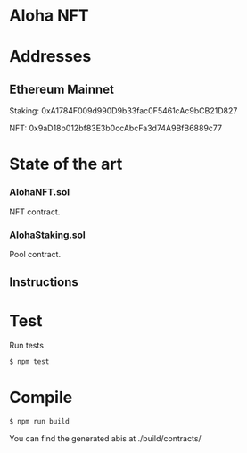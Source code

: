 # Aloha NFT

# Addresses 

## Ethereum Mainnet 
Staking: 0xA1784F009d990D9b33fac0F5461cAc9bCB21D827 

NFT: 0x9aD18b012bf83E3b0ccAbcFa3d74A9BfB6889c77

# State of the art

### AlohaNFT.sol
NFT contract.

### AlohaStaking.sol
Pool contract.

## Instructions

# Test

Run tests
```bash
$ npm test
```

# Compile

```bash
$ npm run build
```

You can find the generated abis at ./build/contracts/

